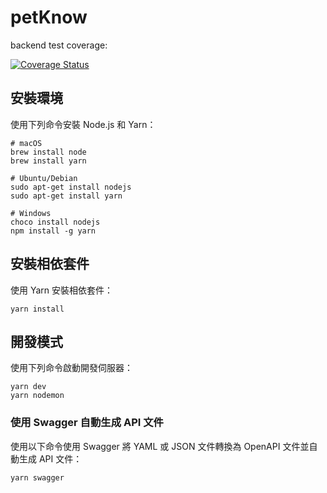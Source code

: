 # petKnow

backend test coverage:

[![Coverage Status](https://coveralls.io/repos/github/sunpochin/petKnow-be/badge.svg?branch=main)](https://coveralls.io/github/sunpochin/petKnow-be?branch=main)

## 安裝環境

使用下列命令安裝 Node.js 和 Yarn：

```
# macOS
brew install node
brew install yarn

# Ubuntu/Debian
sudo apt-get install nodejs
sudo apt-get install yarn

# Windows
choco install nodejs
npm install -g yarn
```

## 安裝相依套件

使用 Yarn 安裝相依套件：

    yarn install

## 開發模式

使用下列命令啟動開發伺服器：

```
yarn dev
yarn nodemon
```

### 使用 Swagger 自動生成 API 文件

使用以下命令使用 Swagger 將 YAML 或 JSON 文件轉換為 OpenAPI 文件並自動生成 API 文件：

    yarn swagger
